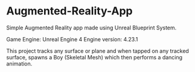 # Augmented-Reality-App
Simple Augmented Reality app made using Unreal Blueprint System.

Game Engine: Unreal Engine 4
Engine version: 4.23.1

This project tracks any surface or plane and when tapped on any tracked surface, spawns a Boy (Skeletal Mesh) which then performs a dancing animation.
